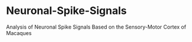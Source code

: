 # Neuronal-Spike-Signals
Analysis of Neuronal Spike Signals Based on the Sensory-Motor Cortex of Macaques
